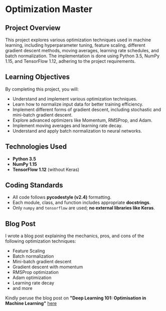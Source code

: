 # Optimization Master

## Project Overview
This project explores various optimization techniques used in machine learning, including hyperparameter tuning, feature scaling, different gradient descent methods, moving averages, learning rate schedules, and batch normalization. The implementation is done using Python 3.5, NumPy 1.15, and TensorFlow 1.12, adhering to the project requirements.

## Learning Objectives
By completing this project, you will:
- Understand and implement various optimization techniques.
- Learn how to normalize input data for better training efficiency.
- Implement different forms of gradient descent, including stochastic and mini-batch gradient descent.
- Explore advanced optimizers like Momentum, RMSProp, and Adam.
- Implement moving averages and learning rate decay.
- Understand and apply batch normalization to neural networks.

## Technologies Used
- **Python 3.5**
- **NumPy 1.15**
- **TensorFlow 1.12** (without Keras)

## Coding Standards
- All code follows **pycodestyle (v2.4)** formatting.
- Each module, class, and function includes appropriate **docstrings**.
- Only `numpy` and `tensorflow` are used; **no external libraries like Keras**.

## Blog Post
I wrote a blog post explaining the mechanics, pros, and cons of the following optimization techniques:

- Feature Scaling
- Batch normalization
- Mini-batch gradient descent
- Gradient descent with momentum
- RMSProp optimization
- Adam optimization
- Learning rate decay
- and more

Kindly peruse the blog post on **"Deep Learning 101: Optimisation in Machine Learning"** [here](https://medium.com/@euniceadewusic/deep-learning-101-optimisation-in-machine-learning-fcee8dea7d67)
